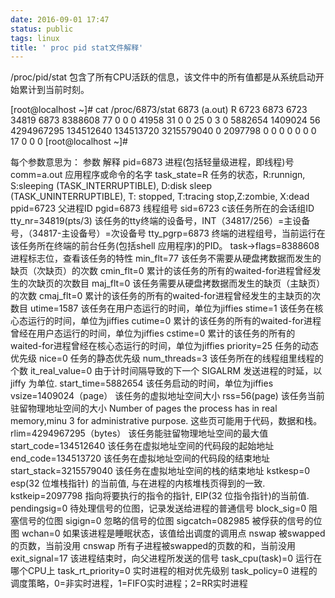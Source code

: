 ```yaml
---
date: 2016-09-01 17:47
status: public
tags: linux
title: ' proc pid stat文件解释'
---
```


 /proc/pid/stat
包含了所有CPU活跃的信息，该文件中的所有值都是从系统启动开始累计到当前时刻。

[root@localhost ~]# cat /proc/6873/stat
6873 (a.out) R 6723 6873 6723 34819 6873 8388608 77 0 0 0 41958 31 0 0 25 0 3 0 5882654 1409024 56 4294967295 134512640 134513720 3215579040 0 2097798 0 0 0 0 0 0 0 17 0 0 0 [root@localhost ~]#


每个参数意思为：
参数 解释
pid=6873 进程(包括轻量级进程，即线程)号
comm=a.out 应用程序或命令的名字
task_state=R 任务的状态，R:runnign, S:sleeping (TASK_INTERRUPTIBLE), D:disk sleep (TASK_UNINTERRUPTIBLE), T: stopped, T:tracing stop,Z:zombie, X:dead
ppid=6723 父进程ID
pgid=6873 线程组号
sid=6723 c该任务所在的会话组ID
tty_nr=34819(pts/3) 该任务的tty终端的设备号，INT（34817/256）=主设备号，（34817-主设备号）=次设备号
tty_pgrp=6873 终端的进程组号，当前运行在该任务所在终端的前台任务(包括shell 应用程序)的PID。
task->flags=8388608 进程标志位，查看该任务的特性
min_flt=77 该任务不需要从硬盘拷数据而发生的缺页（次缺页）的次数
cmin_flt=0 累计的该任务的所有的waited-for进程曾经发生的次缺页的次数目
maj_flt=0 该任务需要从硬盘拷数据而发生的缺页（主缺页）的次数
cmaj_flt=0 累计的该任务的所有的waited-for进程曾经发生的主缺页的次数目
utime=1587 该任务在用户态运行的时间，单位为jiffies
stime=1 该任务在核心态运行的时间，单位为jiffies
cutime=0 累计的该任务的所有的waited-for进程曾经在用户态运行的时间，单位为jiffies
cstime=0 累计的该任务的所有的waited-for进程曾经在核心态运行的时间，单位为jiffies
priority=25 任务的动态优先级
nice=0 任务的静态优先级
num_threads=3 该任务所在的线程组里线程的个数
it_real_value=0 由于计时间隔导致的下一个 SIGALRM 发送进程的时延，以 jiffy 为单位.
start_time=5882654 该任务启动的时间，单位为jiffies
vsize=1409024（page） 该任务的虚拟地址空间大小
rss=56(page) 该任务当前驻留物理地址空间的大小
Number of pages the process has in real memory,minu 3 for administrative purpose.
这些页可能用于代码，数据和栈。
rlim=4294967295（bytes） 该任务能驻留物理地址空间的最大值
start_code=134512640 该任务在虚拟地址空间的代码段的起始地址
end_code=134513720 该任务在虚拟地址空间的代码段的结束地址
start_stack=3215579040 该任务在虚拟地址空间的栈的结束地址
kstkesp=0 esp(32 位堆栈指针) 的当前值, 与在进程的内核堆栈页得到的一致.
kstkeip=2097798 指向将要执行的指令的指针, EIP(32 位指令指针)的当前值.
pendingsig=0 待处理信号的位图，记录发送给进程的普通信号
block_sig=0 阻塞信号的位图
sigign=0 忽略的信号的位图
sigcatch=082985 被俘获的信号的位图
wchan=0 如果该进程是睡眠状态，该值给出调度的调用点
nswap 被swapped的页数，当前没用
cnswap 所有子进程被swapped的页数的和，当前没用
exit_signal=17 该进程结束时，向父进程所发送的信号
task_cpu(task)=0 运行在哪个CPU上
task_rt_priority=0 实时进程的相对优先级别
task_policy=0 进程的调度策略，0=非实时进程，1=FIFO实时进程；2=RR实时进程